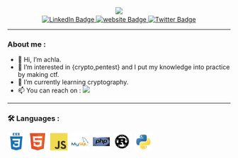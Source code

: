 <div id="header" align="center">
  <img src="https://media2.giphy.com/media/1oBwBVLGoLteCP2kyD/giphy.gif?cid=ecf05e47ilc3fpnimqfgvubgn5cvwv0sf49loci4c1sjv2kb&rid=giphy.gif&ct=g" width="100"/>
</div>
<div id="badges" align="center">
  <a href="https://www.linkedin.com/in/ayoub-ch-babi/">
    <img src="https://img.shields.io/badge/LinkedIn-0077B5?style=for-the-badge&logo=linkedin&logoColor=white" alt="LinkedIn Badge"/>
  </a>
  <a href="https://achla95.github.io/">
    <img src="https://img.shields.io/badge/GitHub-100000?style=for-the-badge&logo=github&logoColor=white" alt="website Badge"/>
  </a>
  <a href="https://twitter.com/achla95">
    <img src="https://img.shields.io/badge/Twitter-1DA1F2?style=for-the-badge&logo=twitter&logoColor=white" alt="Twitter Badge"/>
  </a>
</div>

---

### About me : 

- 👋 Hi, I’m achla.
- 🏴 I’m interested in {crypto,pentest} and I put my knowledge into practice by making ctf.
- 👀 I’m currently learning cryptography.
- 📫 You can reach on : <a href="mailto:achbabi@proton.me?"><img src="https://img.shields.io/badge/ProtonMail-8B89CC?style=for-the-badge&logo=protonmail&logoColor=white"/></a>

---

### :hammer_and_wrench: Languages : 
<div>
  <img src="https://github.com/devicons/devicon/blob/master/icons/css3/css3-plain-wordmark.svg"  title="CSS3" alt="CSS" width="40" height="40"/>&nbsp;
  <img src="https://github.com/devicons/devicon/blob/master/icons/html5/html5-original.svg" title="HTML5" alt="HTML" width="40" height="40"/>&nbsp;
  <img src="https://github.com/devicons/devicon/blob/master/icons/javascript/javascript-original.svg" title="JavaScript" alt="JavaScript" width="40" height="40"/>&nbsp;
  <img src="https://github.com/devicons/devicon/blob/master/icons/mysql/mysql-original-wordmark.svg" title="MySQL"  alt="MySQL" width="40" height="40"/>&nbsp;
  <img src="https://github.com/devicons/devicon/blob/master/icons/php/php-original.svg" title="PHP"  alt="PHP" width="40" height="40"/>&nbsp;
  <img src="https://github.com/devicons/devicon/blob/master/icons/rust/rust-plain.svg" title="RUST"  alt="RUST" width="40" height="40"/>&nbsp;
  <img src="https://github.com/devicons/devicon/blob/master/icons/python/python-original.svg" title="PHP"  alt="PHP" width="40" height="40"/>&nbsp;

</div>

<!---
achla95/achla95 is a ✨ special ✨ repository because its `README.md` (this file) appears on your GitHub profile.
You can click the Preview link to take a look at your changes.
--->
